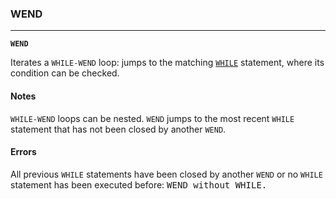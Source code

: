 ### WEND
***
<code><b>WEND</b></code>

Iterates a `WHILE-WEND` loop: jumps to the matching [`WHILE`](WHILE) statement, where its
condition can be checked.

#### Notes
`WHILE-WEND` loops can be nested. `WEND` jumps to the most recent `WHILE` statement
that has not been closed by another `WEND`.

#### Errors
All previous `WHILE` statements have been closed by another `WEND` or no `WHILE`
statement has been executed before: <samp>WEND without WHILE.</samp>
